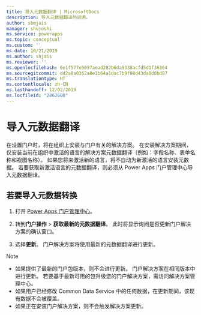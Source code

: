 ```yaml
---
title: 导入元数据翻译 | MicrosoftDocs
description: 导入元数据翻译的说明。
author: sbmjais
manager: shujoshi
ms.service: powerapps
ms.topic: conceptual
ms.custom: ''
ms.date: 10/21/2019
ms.author: shjais
ms.reviewer: ''
ms.openlocfilehash: 6e1f577e5097aead282b6da9338acfd5d1f36364
ms.sourcegitcommit: dd2a8a0362a8e1b64a1dac7b9f98d43da8d0bd87
ms.translationtype: HT
ms.contentlocale: zh-CN
ms.lasthandoff: 12/02/2019
ms.locfileid: "2862608"
---
```

# <a name="import-metadata-translation"></a>导入元数据翻译

在设置门户时，将在组织上安装与门户有关的解决方案。 在安装解决方案期间，仅安装当前在组织中激活的语言的解决方案元数据翻译（例如：字段名称、表单名称和视图名称）。 如果您将来激活新的语言，将不自动为新激活的语言安装元数据。 若要获取新激活语言的元数据翻译，则必须从 Power Apps 门户管理中心导入元数据翻译。

## <a name="to-import-metadata-translation"></a>若要导入元数据转换

1.  打开 [Power Apps 门户管理中心](admin-overview.md)。

2.  转到**门户操作** > **获取最新的元数据翻译**。 此时将显示询问是否更新门户解决方案的确认窗口。

3.  选择**更新**。 门户解决方案将使用最新的元数据翻译进行更新。

> [!Note]
> - 如果提供了最新的门户包版本，则不会进行更新。 门户解决方案在相同版本中进行更新。 若要基于最新可用的包升级您的门户解决方案，需访问解决方案管理中心。
> - 如果用户已经修改 Common Data Service 中的任何数据，在更新期间，该现有数据不会被覆盖。
> - 如果正在安装门户解决方案，则不会触发解决方案更新。